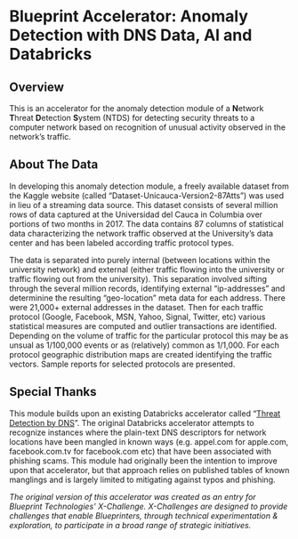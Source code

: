 # Blueprint Accelerator: Anomaly Detection with DNS Data, AI and Databricks

## Overview
This is an accelerator for the anomaly detection module of a **N**etwork **T**hreat **D**etection **S**ystem (NTDS) for detecting security threats to a computer network based on recognition of unusual activity observed in the network’s traffic.


## About The Data
In developing this anomaly detection module, a freely available dataset from the Kaggle website (called “Dataset-Unicauca-Version2-87Atts”) was used in lieu of a streaming data source. This dataset consists of several million rows of data captured at the Universidad del Cauca in Columbia over portions of two months in 2017. The data contains 87 columns of statistical data characterizing the network traffic observed at the University’s data center and has been labeled according traffic protocol types.

The data is separated into purely internal (between locations within the university network) and external (either traffic flowing into the university or traffic flowing out from the university). This separation involved sifting through the several million records, identifying external “ip-addresses” and determinine the resulting “geo-location” meta data for each address. There were 21,000+ external addresses in the dataset. Then for each traffic protocol (Google, Facebook, MSN, Yahoo, Signal, Twitter, etc) various statistical measures are computed and outlier transactions are identified. Depending on the volume of traffic for the particular protocol this may be as unsual as 1/100,000 events or as (relatively) common as 1/1,000. For each protocol geographic distribution maps are created identifying the traffic vectors. Sample reports for selected protocols are presented.

## Special Thanks
This module builds upon an existing Databricks accelerator called “[Threat Detection by DNS](https://databricks.com/solutions/accelerators/threat-detection)”. The original Databricks accelerator attempts to recognize instances where the plain-text DNS descriptors for network locations have been mangled in known ways (e.g. appel.com for apple.com, facebook.com.tv for facebook.com etc) that have been associated with phishing scams. This module had originally been the intention to improve upon that accelerator, but that approach relies on published tables of known manglings and is largely limited to mitigating against typos and phishing.

*The original version of this accelerator was created as an entry for Blueprint Technologies' X-Challenge. X-Challenges are designed to provide challenges that enable Blueprinters, through technical experimentation & exploration, to participate in a broad range of strategic initiatives.*
